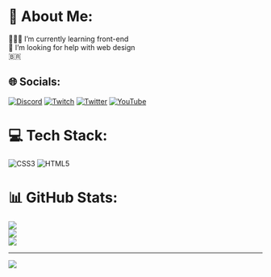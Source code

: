 # 💫 About Me:
👨🏻‍💻 I’m currently learning front-end<br>🤝 I’m looking for help with web design<br>🇧🇷


## 🌐 Socials:
[![Discord](https://img.shields.io/badge/Discord-%237289DA.svg?logo=discord&logoColor=white)](htttps://discord.gg/Pol4#8991) [![Twitch](https://img.shields.io/badge/Twitch-%239146FF.svg?logo=Twitch&logoColor=white)](https://twitch.tv/Pol4quinhome) [![Twitter](https://img.shields.io/badge/Twitter-%231DA1F2.svg?logo=Twitter&logoColor=white)](https://twitter.com/Pol4quinhome) [![YouTube](https://img.shields.io/badge/YouTube-%23FF0000.svg?logo=YouTube&logoColor=white)](https://youtube.com/c/Pol4) 

# 💻 Tech Stack:
![CSS3](https://img.shields.io/badge/css3-%231572B6.svg?style=for-the-badge&logo=css3&logoColor=white) ![HTML5](https://img.shields.io/badge/html5-%23E34F26.svg?style=for-the-badge&logo=html5&logoColor=white)
# 📊 GitHub Stats:
![](https://github-readme-stats.vercel.app/api?username=Pol4Q&theme=dark&hide_border=true&include_all_commits=true&count_private=false)<br/>
![](https://github-readme-streak-stats.herokuapp.com/?user=Pol4Q&theme=dark&hide_border=true)<br/>
![](https://github-readme-stats.vercel.app/api/top-langs/?username=Pol4Q&theme=dark&hide_border=true&include_all_commits=true&count_private=false&layout=compact)

---
[![](https://visitcount.itsvg.in/api?id=Pol4Q&icon=5&color=12)](https://visitcount.itsvg.in)

<!-- Proudly created with GPRM ( https://gprm.itsvg.in ) -->
